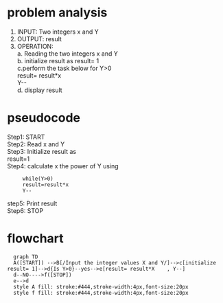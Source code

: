 # problem analysis  
1. INPUT: Two integers x and Y  
2. OUTPUT: result  
3. OPERATION:   
      a. Reading the two integers x and Y  
      b. initialize result as 
      result= 1  
      c.perform the task below for Y>0  
      result= result*x  
      Y--  
      d. display result  
# pseudocode  
 Step1: START  
 Step2: Read x and Y  
 Step3: Initialize result as  
    result=1  
 Step4: calculate x the power of Y using

         while(Y>0)    
         result=result*x   
         Y--  
step5: Print result   
Step6: STOP  
# flowchart  
```mermaid
  graph TD  
  A([START]) -->B[/Input the integer values X and Y/]-->c[initialize result= 1]-->d{Is Y>0}--yes-->e[result= result*X    , Y--]  
  d--NO---->f([STOP]) 
  e-->d  
  style A fill: stroke:#444,stroke-width:4px,font-size:20px  
  style f fill: stroke:#444,stroke-width:4px,font-size:20px  